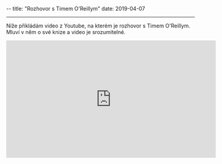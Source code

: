 --
title:  "Rozhovor s Timem O'Reillym"
date:   2019-04-07

---
Níže přikládám video z Youtube, na kterém je rozhovor s Timem O'Reillym. Mluví v něm o své knize a video je srozumitelné.

<iframe width="560" height="315" src="https://www.youtube.com/embed/s3ha6vHapcI" frameborder="0" allow="accelerometer; autoplay; encrypted-media; gyroscope; picture-in-picture" allowfullscreen></iframe>
